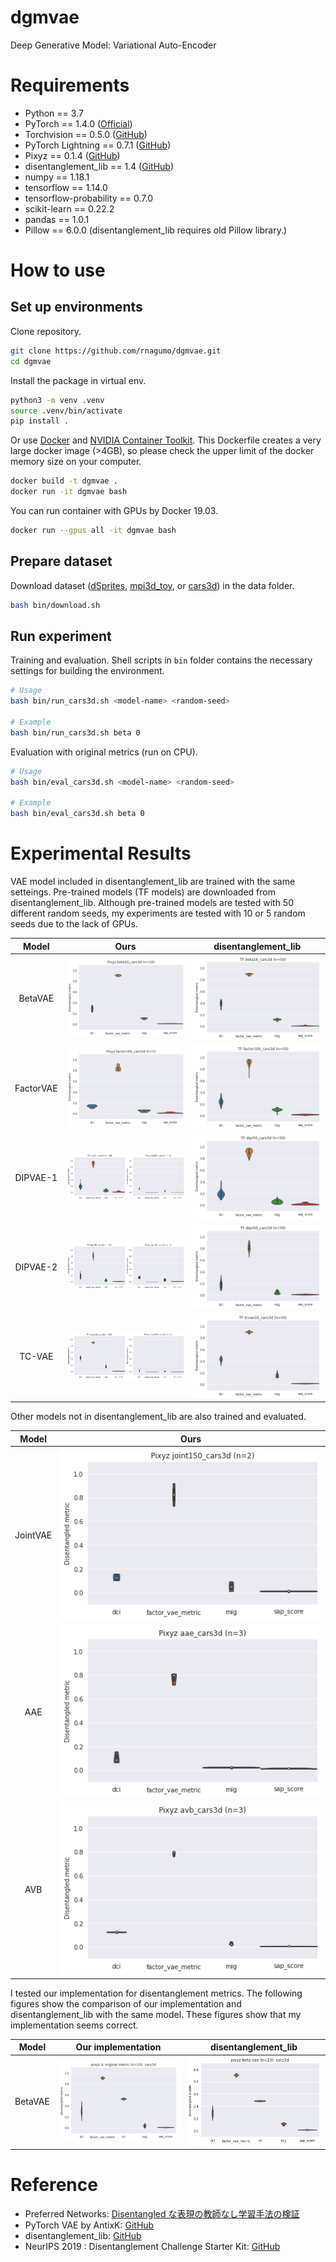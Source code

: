 
# dgmvae

Deep Generative Model: Variational Auto-Encoder

# Requirements

* Python == 3.7
* PyTorch == 1.4.0 ([Official](https://pytorch.org/))
* Torchvision == 0.5.0 ([GitHub](https://github.com/pytorch/vision))
* PyTorch Lightning == 0.7.1 ([GitHub](https://github.com/PyTorchLightning/pytorch-lightning))
* Pixyz == 0.1.4 ([GitHub](https://github.com/masa-su/pixyz))
* disentanglement_lib == 1.4 ([GitHub](https://github.com/google-research/disentanglement_lib))
* numpy == 1.18.1
* tensorflow == 1.14.0
* tensorflow-probability == 0.7.0
* scikit-learn == 0.22.2
* pandas == 1.0.1
* Pillow == 6.0.0 (disentanglement_lib requires old Pillow library.)

# How to use

## Set up environments

Clone repository.

```bash
git clone https://github.com/rnagumo/dgmvae.git
cd dgmvae
```

Install the package in virtual env.

```bash
python3 -m venv .venv
source .venv/bin/activate
pip install .
```

Or use [Docker](https://docs.docker.com/get-docker/) and [NVIDIA Container Toolkit](https://github.com/NVIDIA/nvidia-docker). This Dockerfile creates a very large docker image (>4GB), so please check the upper limit of the docker memory size on your computer.

```bash
docker build -t dgmvae .
docker run -it dgmvae bash
```

You can run container with GPUs by Docker 19.03.

```bash
docker run --gpus all -it dgmvae bash
```

## Prepare dataset

Download dataset ([dSprites](https://github.com/deepmind/dsprites-dataset/), [mpi3d_toy](https://github.com/rr-learning/disentanglement_dataset), or [cars3d](http://www.scottreed.info/)) in the data folder.

```bash
bash bin/download.sh
```

## Run experiment

Training and evaluation. Shell scripts in `bin` folder contains the necessary settings for building the environment.

```bash
# Usage
bash bin/run_cars3d.sh <model-name> <random-seed>

# Example
bash bin/run_cars3d.sh beta 0
```

Evaluation with original metrics (run on CPU).

```bash
# Usage
bash bin/eval_cars3d.sh <model-name> <random-seed>

# Example
bash bin/eval_cars3d.sh beta 0
```

# Experimental Results

VAE model included in disentanglement_lib are trained with the same setteings. Pre-trained models (TF models) are downloaded from disentanglement_lib. Although pre-trained models are tested with 50 different random seeds, my experiments are tested with 10 or 5 random seeds due to the lack of GPUs.

|Model|Ours|disentanglement_lib|
|:-:|:-:|:-:|
|BetaVAE|![beta_vae](./images/betavae.png)|![beta_vae_tf](./images/betavae_tf.png)|
|FactorVAE|![factor_vae](./images/factorvae.png)|![factor_vae_tf](./images/factorvae_tf.png)|
|DIPVAE-1|![dip_vae1](./images/dipvae1.png)|![dip_vae1_tf](./images/dipvae1_tf.png)|
|DIPVAE-2|![dip_vae2](./images/dipvae2.png)|![dip_vae2_tf](./images/dipvae2_tf.png)|
|TC-VAE|![tc_vae](./images/tcvae.png)|![tc_vae_tf](./images/tcvae_tf.png)|

Other models not in disentanglement_lib are also trained and evaluated.

|Model|Ours|
|:-:|:-:|
|JointVAE|![joint_vae](./images/jointvae.png)|
|AAE|![aae](./images/aae.png)|
|AVB|![avb](./images/avb.png)|

I tested our implementation for disentanglement metrics. The following figures show the comparison of our implementation and disentanglement_lib with the same model. These figures show that my implementation seems correct.

|Model|Our implementation|disentanglement_lib|
|:-:|:-:|:-:|
|BetaVAE|![metrics_org](./images/metrics_org.png)|![metrics_dlib](./images/metrics_dlib.png)|

# Reference

* Preferred Networks: [Disentangled な表現の教師なし学習手法の検証](https://tech.preferred.jp/ja/blog/disentangled-represetation/)
* PyTorch VAE by AntixK: [GitHub](https://github.com/AntixK/PyTorch-VAE)
* disentanglement_lib: [GitHub](https://github.com/google-research/disentanglement_lib)
* NeurIPS 2019 : Disentanglement Challenge Starter Kit: [GitHub](https://github.com/AIcrowd/neurips2019_disentanglement_challenge_starter_kit)
